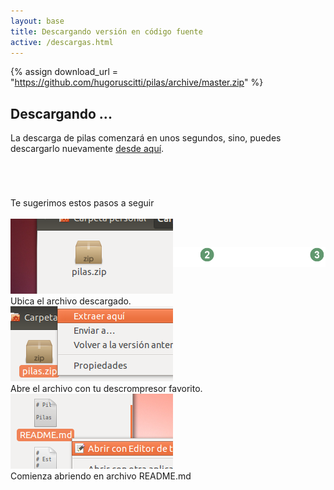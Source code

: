 ```yaml
---
layout: base 
title: Descargando versión en código fuente
active: /descargas.html
---
```


{% assign download_url = "https://github.com/hugoruscitti/pilas/archive/master.zip" %}

## Descargando ...

La descarga de pilas comenzará en unos segundos, sino, puedes descargarlo
nuevamente <a href='{{ download_url }}'>desde aquí</a>.


<iframe src="{{ download_url }}" style="display: none"></iframe>


<div class="grid_12 alpha" style='margin-top: 5em'>
<div class='center'>Te sugerimos estos pasos a seguir</div>

<div class='center'><img style='margin-bottom: -80px' src='images/asistente.png'/></div>

  <div class="feature grid_4 alpha center small">
    <img class='borde debajo' src='images/descargas/codigo_1.png'></img>
    <br/>
    Ubica el archivo descargado.
  </div>

  <div class="feature grid_4 center small">
    <img class='borde debajo' src='images/descargas/codigo_2.png'></img>
    <br/>
    Abre el archivo con tu descrompresor favorito.
  </div>

  <div class="feature grid_4 omega center small">
    <img class='borde debajo' src='images/descargas/codigo_3.png'></img>
    <br/>
    Comienza abriendo en archivo README.md
  </div>
</div>
